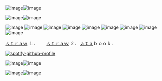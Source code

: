 
![image](https://github.com/user-attachments/assets/4a6a2162-e19c-41c4-81f3-4523c185532f)![image](https://github.com/user-attachments/assets/ae1545c0-03f1-41f7-b844-733d8f836960)


![image](https://github.com/user-attachments/assets/fb89afd2-ff55-428f-b6c8-72c8609dbdc8)![image](https://github.com/user-attachments/assets/a992174a-7bfa-4e86-922d-dbdfda457023)



![image](https://github.com/user-attachments/assets/3f664737-75e7-40a4-8148-12eb36307db0) ![image](https://github.com/user-attachments/assets/eaae672b-7f38-4719-aee1-8110ff4b0947) ![image](https://github.com/user-attachments/assets/918146a5-72d5-42b6-a057-77c725dc31d7)
![image](https://github.com/user-attachments/assets/f35d3b64-e1e2-4358-8d0f-bdb867fa9146) ![image](https://github.com/user-attachments/assets/6766c69a-a0e3-47d7-953e-d7db2b9c08ec) ![image](https://github.com/user-attachments/assets/f2092308-67e3-4f54-ba8f-8011315533cd)
![image](https://github.com/user-attachments/assets/fc5ea3d9-183c-429a-9b30-16c9c3ef5617) ![image](https://github.com/user-attachments/assets/b295203a-4431-41d9-82bb-ffe903042259) ![image](https://github.com/user-attachments/assets/ffe1652e-5224-4700-b160-91af0a113381)

















<a href="https://endsoftime.straw.page/">ｓｔｒａｗ</a> １．‎ ‎ ‎ ‎ ‎ ‎ ‎  <a href="https://weepingonyourfrontdoor.straw.page/">ｓｔｒａｗ</a> ２．‎ ‎ ‎‎ ‎ ‎  ‎  <a href="https://driftingpaths.atabook.org/">ａｔａ</a>ｂｏｏｋ．


[![spotify-github-profile](https://spotify-github-profile.kittinanx.com/api/view?uid=31z3dil436qyyex57up4twuisfye&cover_image=true&theme=novatorem&show_offline=true&background_color=121212&interchange=false&bar_color=53b14f&bar_color_cover=false)](https://spotify-github-profile.kittinanx.com/api/view?uid=31z3dil436qyyex57up4twuisfye&redirect=true)

![image](https://github.com/user-attachments/assets/fb89afd2-ff55-428f-b6c8-72c8609dbdc8)![image](https://github.com/user-attachments/assets/a992174a-7bfa-4e86-922d-dbdfda457023)


![image](https://github.com/user-attachments/assets/4a6a2162-e19c-41c4-81f3-4523c185532f)![image](https://github.com/user-attachments/assets/ae1545c0-03f1-41f7-b844-733d8f836960)
